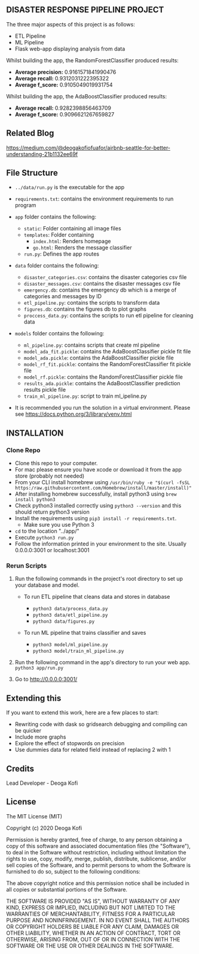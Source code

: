 DISASTER RESPONSE PIPELINE PROJECT
------------------------------------
The three major aspects of this project is as follows:

* ETL Pipeline
* ML Pipeline
* Flask web-app displaying analysis from data

Whilst building the app, the RandomForestClassifier produced results:
* **Average precision:** 0.9161571841990476
* **Average recall:** 0.9312031222395322
* **Average f_score:** 0.9105049019931754

Whilst building the app, the AdaBoostClassifier produced results:
* **Average recall:** 0.9282398856463709
* **Average f_score:** 0.9096621267659827

Related Blog
----------------------
https://medium.com/@deogakofiofuafor/airbnb-seattle-for-better-understanding-21b1132ee69f

File Structure
----------------------
* `../data/run.py` is the executable for the app

* `requirements.txt`: contains the environment requirements to run program
* `app` folder contains the following:
  * `static`: Folder containing all image files
  * `templates`: Folder containing
    * `index.html`: Renders homepage
    * `go.html`: Renders the message classifier
  * `run.py`: Defines the app routes

* `data` folder contains the following:
    *  `disaster_categories.csv`: contains the disaster categories csv file
    * `disaster_messages.csv`: contains the disaster messages csv file
    * `emergency.db`: contains the emergency db which is a merge of categories and messages by ID
    * `etl_pipeline.py`: contains the scripts to transform data
    * `figures.db`: contains the figures db to plot graphs
    * `proccess_data.py`: contains the scripts to run etl pipeline for cleaning data

* `models` folder contains the following:
    * `ml_pipeline.py`: contains scripts that create ml pipeline
    * `model_ada_fit.pickle`: contains the AdaBoostClassifier pickle fit file
    * `model_ada.pickle`: contains the AdaBoostClassifier pickle file
    * `model_rf_fit.pickle`: contains the RandomForestClassifier fit pickle file
    * `model_rf.pickle`: contains the RandomForestClassifier pickle file
    * `results_ada.pickle`: contains the AdaBoostClassifier prediction results pickle file
    * `train_ml_pipeline.py`: script to train ml_ipeline.py


* It is recommended you run the solution in a virtual environment. Please see https://docs.python.org/3/library/venv.html


INSTALLATION
----------------------
### Clone Repo

* Clone this repo to your computer.
* For mac please ensure you have xcode or download it from the app store (probably not needed)
* From your CLI install homebrew using `/usr/bin/ruby -e "$(curl -fsSL https:/raw.githubusercontent.com/Homebrew/install/master/install)"`
* After installing homebrew successfully, install python3 using `brew install python3`
* Check python3 installed correctly using `python3 --version` and this should return python3 version
* Install the requirements using `pip3 install -r requirements.txt`.
    * Make sure you use Python 3
* `cd` to the location "../app/"
* Execute `python3 run.py`
* Follow the information printed in your environment to the site. Usually 0.0.0.0:3001 or localhost:3001


### Rerun Scripts
1. Run the following commands in the project's root directory to set up your database and model.

    - To run ETL pipeline that cleans data and stores in database
      -  `python3 data/process_data.py`
      -  `python3 data/etl_pipeline.py`
      -  `python3 data/figures.py`


    - To run ML pipeline that trains classifier and saves
      - `python3 model/ml_pipeline.py`
      - `python3 model/train_ml_pipeline.py`
2. Run the following command in the app's directory to run your web app.
    `python3 app/run.py`

3. Go to http://0.0.0.0:3001/



Extending this
-------------------------

If you want to extend this work, here are a few places to start:

* Rewriting code with dask so gridsearch debugging and compiling can be quicker
* Include more graphs
* Explore the effect of stopwords on precision
* Use dummies data for related field instead of replacing 2 with 1



## Credits

Lead Developer - Deoga Kofi


## License

The MIT License (MIT)

Copyright (c) 2020 Deoga Kofi

Permission is hereby granted, free of charge, to any person obtaining a copy of this software and associated documentation files (the "Software"), to deal in the Software without restriction, including without limitation the rights to use, copy, modify, merge, publish, distribute, sublicense, and/or sell copies of the Software, and to permit persons to whom the Software is furnished to do so, subject to the following conditions:

The above copyright notice and this permission notice shall be included in all copies or substantial portions of the Software.

THE SOFTWARE IS PROVIDED "AS IS", WITHOUT WARRANTY OF ANY KIND, EXPRESS OR IMPLIED, INCLUDING BUT NOT LIMITED TO THE WARRANTIES OF MERCHANTABILITY, FITNESS FOR A PARTICULAR PURPOSE AND NONINFRINGEMENT. IN NO EVENT SHALL THE AUTHORS OR COPYRIGHT HOLDERS BE LIABLE FOR ANY CLAIM, DAMAGES OR OTHER LIABILITY, WHETHER IN AN ACTION OF CONTRACT, TORT OR OTHERWISE, ARISING FROM, OUT OF OR IN CONNECTION WITH THE SOFTWARE OR THE USE OR OTHER DEALINGS IN THE SOFTWARE.
